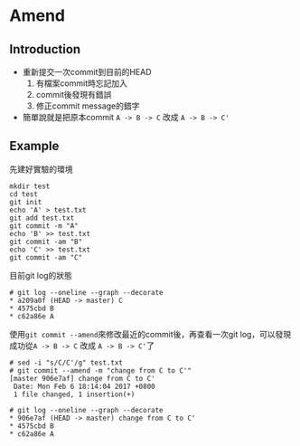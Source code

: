 # Amend
## Introduction
* 重新提交一次commit到目前的HEAD
  1. 有檔案commit時忘記加入
  1. commit後發現有錯誤
  1. 修正commit message的錯字
* 簡單說就是把原本commit `A -> B -> C` 改成 `A -> B -> C'`

## Example
先建好實驗的環境
```
mkdir test
cd test
git init
echo 'A' > test.txt
git add test.txt
git commit -m "A"
echo 'B' >> test.txt
git commit -am "B"
echo 'C' >> test.txt
git commit -am "C"
```
目前git log的狀態
```console
# git log --oneline --graph --decorate
* a209a0f (HEAD -> master) C
* 4575cbd B
* c62a86e A
```
使用`git commit --amend`來修改最近的commit後，再查看一次git log，可以發現成功從`A -> B -> C` 改成 `A -> B -> C'`了
```console
# sed -i "s/C/C'/g" test.txt
# git commit --amend -m "change from C to C'"
[master 906e7af] change from C to C'
 Date: Mon Feb 6 18:14:04 2017 +0800
 1 file changed, 1 insertion(+)

# git log --oneline --graph --decorate
* 906e7af (HEAD -> master) change from C to C'
* 4575cbd B
* c62a86e A
```
